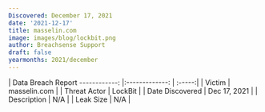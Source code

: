 ```yaml
---
Discovered: December 17, 2021
date: '2021-12-17'
title: masselin.com
image: images/blog/lockbit.png
author: Breachsense Support
draft: false
yearmonths: 2021/december
---
```



| Data Breach Report
------------:   |:-------------:    | :-----:|
| Victim    | masselin.com      | 
| Threat Actor    | LockBit      | 
| Date Discovered    | Dec 17, 2021      | 
| Description    | N/A      | 
| Leak Size    | N/A      | 

